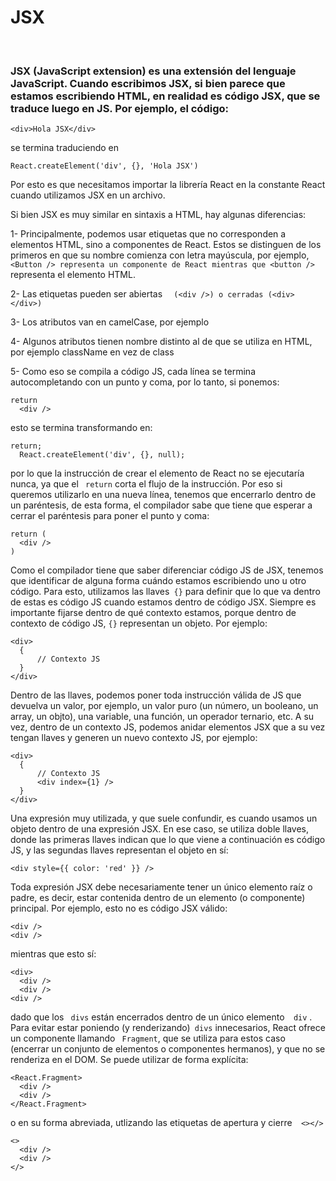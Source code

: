# JSX
 <br>

### JSX (JavaScript extension) es una extensión del lenguaje JavaScript. Cuando escribimos JSX, si bien parece que estamos escribiendo HTML, en realidad es código JSX, que se traduce luego en JS. Por ejemplo, el código:
``` 
<div>Hola JSX</div>
``` 

se termina traduciendo en

``` 
React.createElement('div', {}, 'Hola JSX')
``` 
Por esto es que necesitamos importar la librería React en la constante React cuando utilizamos JSX en un archivo.

Si bien JSX es muy similar en sintaxis a HTML, hay algunas diferencias:

 1- Principalmente, podemos usar etiquetas que no corresponden a elementos HTML, sino a componentes de React. Estos se distinguen de los primeros en que su nombre comienza con letra mayúscula, por ejemplo,```  <Button /> representa un componente de React mientras que <button /> ``` representa el elemento HTML.
 
 2- Las etiquetas pueden ser abiertas ```  (<div />) o cerradas (<div></div>)``` 
 
 3- Los atributos van en camelCase, por ejemplo <div onClick />

4- Algunos atributos tienen nombre distinto al de que se utiliza en HTML, por ejemplo className en vez de class

5- Como eso se compila a código JS, cada línea se termina autocompletando con un punto y coma, por lo tanto, si ponemos:
``` 
return
  <div />
  ``` 

esto se termina transformando en:

``` 
return;
  React.createElement('div', {}, null);
```

por lo que la instrucción de crear el elemento de React no se ejecutaría nunca, ya que el ```  return ``` corta el flujo de la instrucción. Por eso si queremos utilizarlo en una nueva línea, tenemos que encerrarlo dentro de un paréntesis, de esta forma, el compilador sabe que tiene que esperar a cerrar el paréntesis para poner el punto y coma:

``` 
return (
  <div />
)
``` 
Como el compilador tiene que saber diferenciar código JS de JSX, tenemos que identificar de alguna forma cuándo estamos escribiendo uno u otro código. Para esto, utilizamos las llaves```  {} ``` para definir que lo que va dentro de estas es código JS cuando estamos dentro de código JSX. Siempre es importante fijarse dentro de qué contexto estamos, porque dentro de contexto de código JS, ``` {} ``` representan un objeto. Por ejemplo:
``` 
<div>
  {
      // Contexto JS
  }
</div>
``` 
Dentro de las llaves, podemos poner toda instrucción válida de JS que devuelva un valor, por ejemplo, un valor puro (un número, un booleano, un array, un objto), una variable, una función, un operador ternario, etc. A su vez, dentro de un contexto JS, podemos anidar elementos JSX que a su vez tengan llaves y generen un nuevo contexto JS, por ejemplo:
``` 
<div>
  {
      // Contexto JS
      <div index={1} />
  }
</div>
``` 
Una expresión muy utilizada, y que suele confundir, es cuando usamos un objeto dentro de una expresión JSX. En ese caso, se utiliza doble llaves, donde las primeras llaves indican que lo que viene a continuación es código JS, y las segundas llaves representan el objeto en sí:
``` 
<div style={{ color: 'red' }} />
``` 
Toda expresión JSX debe necesariamente tener un único elemento raíz o padre, es decir, estar contenida dentro de un elemento (o componente) principal. Por ejemplo, esto no es código JSX válido:
``` 
<div />
<div />
``` 
mientras que esto sí:
``` 
<div>
  <div />
  <div />
<div />
``` 
dado que los ``` divs```  están encerrados dentro de un único elemento```  div``` . Para evitar estar poniendo (y renderizando)```  divs ``` innecesarios, React ofrece un componente llamando ``` Fragment```,  que se utiliza para estos caso (encerrar un conjunto de elementos o componentes hermanos), y que no se renderiza en el DOM. Se puede utilizar de forma explícita:
``` 
<React.Fragment>
  <div />
  <div />
</React.Fragment>
``` 
o en su forma abreviada, utlizando las etiquetas de apertura y cierre```  <></>``` 
``` 
<>
  <div />
  <div />
</>
```
